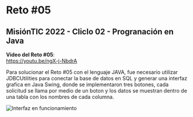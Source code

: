 # Reto #05
## MisiónTIC 2022 - Cliclo 02 - Progranación en Java
<b>Video del Reto #05</b>:</br>
https://youtu.be/ngX-j-NbdrA

Para solucionar el Reto #05 con el lenguaje JAVA, fue necesario utilizar JDBCUtilities para conectar la base de datos en SQL y generar una interfaz grafica en Java Swing, donde se implementaron tres botones, cada solicitud se llama por medio de un boton y los datos se muestran dentro de una tabla con los nombres de cada columna.</br>

![Interfaz en funcionamiento](https://i.imgur.com/I6WyKv0.gif)


